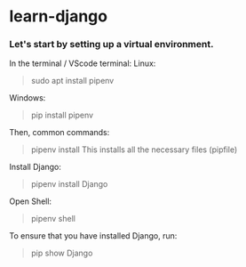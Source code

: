 # learn-django

### Let's start by setting up a virtual environment.
In the terminal / VScode terminal:
Linux:
> sudo apt install pipenv

Windows:
> pip install pipenv

Then, common commands:
> pipenv install
This installs all the necessary files (pipfile)

Install Django:
> pipenv install Django

Open Shell:
> pipenv shell

To ensure that you have installed Django, run:
> pip show Django
